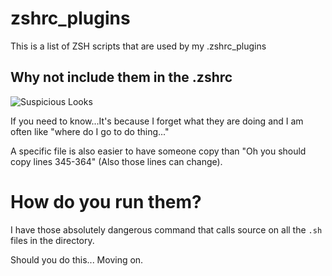 # zshrc_plugins

This is a list of ZSH scripts that are used by my .zshrc_plugins

## Why not include them in the .zshrc

![Suspicious Looks](https://media1.tenor.com/m/-L5-p15qh6kAAAAd/pardon-me.gif)

If you need to know...It's because I forget what they are doing and I am often like "where do I go to do thing..."

A specific file is also easier to have someone copy than "Oh you should copy lines 345-364" (Also those lines can change).

# How do you run them?

I have those absolutely dangerous command that calls source on all the `.sh` files in the directory.

Should you do this... Moving on.
